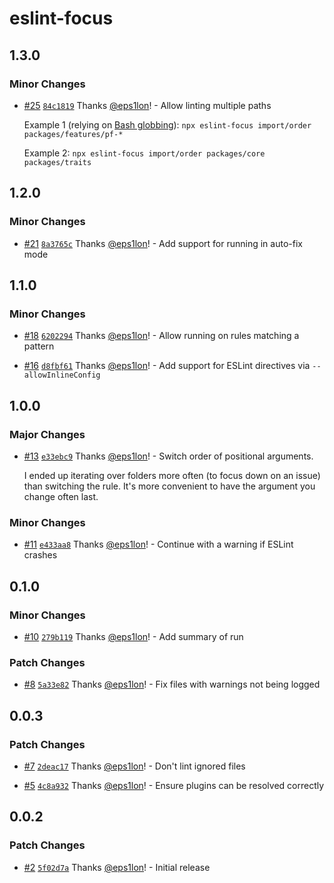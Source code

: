 # eslint-focus

## 1.3.0

### Minor Changes

- [#25](https://github.com/eps1lon/eslint-focus/pull/25) [`84c1819`](https://github.com/eps1lon/eslint-focus/commit/84c18195d5c00b334cb18aaf214e9f4d2c9deff9) Thanks [@eps1lon](https://github.com/eps1lon)! - Allow linting multiple paths

  Example 1 (relying on [Bash globbing](https://tldp.org/LDP/abs/html/globbingref.html)): `npx eslint-focus import/order packages/features/pf-*`

  Example 2: `npx eslint-focus import/order packages/core packages/traits`

## 1.2.0

### Minor Changes

- [#21](https://github.com/eps1lon/eslint-focus/pull/21) [`8a3765c`](https://github.com/eps1lon/eslint-focus/commit/8a3765cfa4559d7e4de8ab98f1b3d35586c71b31) Thanks [@eps1lon](https://github.com/eps1lon)! - Add support for running in auto-fix mode

## 1.1.0

### Minor Changes

- [#18](https://github.com/eps1lon/eslint-focus/pull/18) [`6202294`](https://github.com/eps1lon/eslint-focus/commit/6202294bab7403e39fe0a9ab100a62d779d7b5f4) Thanks [@eps1lon](https://github.com/eps1lon)! - Allow running on rules matching a pattern

- [#16](https://github.com/eps1lon/eslint-focus/pull/16) [`d8fbf61`](https://github.com/eps1lon/eslint-focus/commit/d8fbf6172ecede4a4eebf4dff145c0689ed979ee) Thanks [@eps1lon](https://github.com/eps1lon)! - Add support for ESLint directives via `--allowInlineConfig`

## 1.0.0

### Major Changes

- [#13](https://github.com/eps1lon/eslint-focus/pull/13) [`e33ebc9`](https://github.com/eps1lon/eslint-focus/commit/e33ebc92f22f90f0dbd5b92e5f3ca1f81bcf99fb) Thanks [@eps1lon](https://github.com/eps1lon)! - Switch order of positional arguments.

  I ended up iterating over folders more often (to focus down on an issue) than switching the rule.
  It's more convenient to have the argument you change often last.

### Minor Changes

- [#11](https://github.com/eps1lon/eslint-focus/pull/11) [`e433aa8`](https://github.com/eps1lon/eslint-focus/commit/e433aa81e2b17428e27fa5932f61ee5fc4487822) Thanks [@eps1lon](https://github.com/eps1lon)! - Continue with a warning if ESLint crashes

## 0.1.0

### Minor Changes

- [#10](https://github.com/eps1lon/eslint-focus/pull/10) [`279b119`](https://github.com/eps1lon/eslint-focus/commit/279b119f8b385a5b6691f07c6ca02b00ed8d4e45) Thanks [@eps1lon](https://github.com/eps1lon)! - Add summary of run

### Patch Changes

- [#8](https://github.com/eps1lon/eslint-focus/pull/8) [`5a33e82`](https://github.com/eps1lon/eslint-focus/commit/5a33e82047a134f0efaf884f4d66079c13ec3491) Thanks [@eps1lon](https://github.com/eps1lon)! - Fix files with warnings not being logged

## 0.0.3

### Patch Changes

- [#7](https://github.com/eps1lon/eslint-focus/pull/7) [`2deac17`](https://github.com/eps1lon/eslint-focus/commit/2deac17fbc6d2ab51ef172845587a0f78351a17d) Thanks [@eps1lon](https://github.com/eps1lon)! - Don't lint ignored files

- [#5](https://github.com/eps1lon/eslint-focus/pull/5) [`4c8a932`](https://github.com/eps1lon/eslint-focus/commit/4c8a932b920112115e81f778e3c9f1992cd3a51a) Thanks [@eps1lon](https://github.com/eps1lon)! - Ensure plugins can be resolved correctly

## 0.0.2

### Patch Changes

- [#2](https://github.com/eps1lon/eslint-focus/pull/2) [`5f02d7a`](https://github.com/eps1lon/eslint-focus/commit/5f02d7a3dad4c21a79a79291647653b8edd30754) Thanks [@eps1lon](https://github.com/eps1lon)! - Initial release
